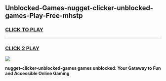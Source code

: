 
## Unblocked-Games-nugget-clicker-unblocked-games-Play-Free-mhstp
<h3>
<a href="https://premium76.site?title=nugget-clicker-unblocked-games&ref=17A">CLICK TO PLAY</a></h3>
<hr>

<h3>
<a href="https://premium76.site?title=nugget-clicker-unblocked-games&ref=17A">CLICK 2 PLAY</a>
  
</h3>

<a href="https://premium76.site?title=nugget-clicker-unblocked-games&ref=17A"><img src="https://clearcache.store/games.png"></a>


**nugget-clicker-unblocked-games games unblocked: Your Gateway to Fun and Accessible Online Gaming**
